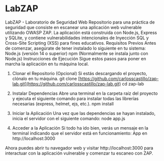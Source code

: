 # LabZAP
LabZAP - Laboratorio de Seguridad Web
Repositorio para una práctica de seguridad que consiste en escanear una aplicación web vulnerable utilizando OWASP ZAP.
La aplicación está construida con Node.js, Express y SQLite, y contiene vulnerabilidades intencionales de Inyección SQL y Cross-Site Scripting (XSS) para fines educativos.
Requisitos Previos
Antes de comenzar, asegúrate de tener instalado lo siguiente en tu sistema:
Node.js (versión 14 o superior)
npm (Normalmente se instala junto con Node.js)
Instrucciones de Ejecución
Sigue estos pasos para poner en marcha la aplicación en tu máquina local.
1. Clonar el Repositorio (Opcional)
Si estás descargando el proyecto, clónalo en tu máquina.
git clone [https://github.com/carlosscastillo/zap-lab.git](https://github.com/carlosscastillo/zap-lab.git)
cd zap-lab


2. Instalar Dependencias
Abre una terminal en la carpeta raíz del proyecto y ejecuta el siguiente comando para instalar todas las librerías necesarias (express, helmet, ejs, etc.).
npm install


3. Iniciar la Aplicación
Una vez que las dependencias se hayan instalado, inicia el servidor con el siguiente comando:
node app.js


4. Acceder a la Aplicación
Si todo ha ido bien, verás un mensaje en la terminal indicando que el servidor está en funcionamiento:
App en http://localhost:3000


Ahora puedes abrir tu navegador web y visitar http://localhost:3000 para interactuar con la aplicación vulnerable y comenzar tu escaneo con ZAP.
